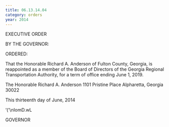 ```yaml
---
title: 06.13.14.04
category: orders
year: 2014
---
```

 

EXECUTIVE ORDER

BY THE GOVERNOR:

ORDERED:

That the Honorable Richard A. Anderson of Fulton County,
Georgia, is reappointed as a member of the Board of Directors of
the Georgia Regional Transportation Authority, for a term of office
ending June 1, 2019.

The Honorable Richard A. Anderson
1101 Pristine Place
Alpharetta, Georgia 30022

This thirteenth day of June, 2014

‘(’\nIomD.wL

GOVERNOR

